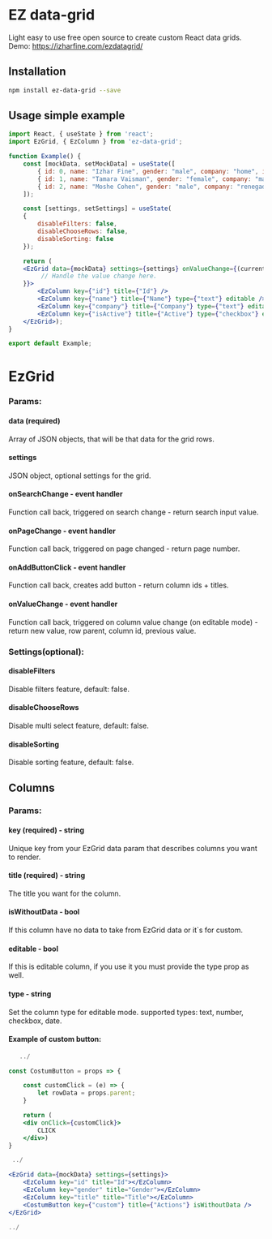 # EZ data-grid


Light easy to use free open source to create custom React data grids. <br/>
Demo: https://izharfine.com/ezdatagrid/

## Installation

```bash
npm install ez-data-grid --save
```

## Usage simple example

```jsx
import React, { useState } from 'react';
import EzGrid, { EzColumn } from 'ez-data-grid';

function Example() {
 	const [mockData, setMockData] = useState([
	    { id: 0, name: "Izhar Fine", gender: "male", company: "home", isActive: true },
	    { id: 1, name: "Tamara Vaisman", gender: "female", company: "mall", isActive: true },
	    { id: 2, name: "Moshe Cohen", gender: "male", company: "renegade", isActive: false }
	]);

	const [settings, setSettings] = useState(
	{
		disableFilters: false,
		disableChooseRows: false,
		disableSorting: false
	});

	return (
	<EzGrid data={mockData} settings={settings} onValueChange={(currentValue, parent, columnId, prevValue) => {
	     // Handle the value change here.
	}}>
	    <EzColumn key={"id"} title={"Id"} />
	    <EzColumn key={"name"} title={"Name"} type={"text"} editable />
	    <EzColumn key={"company"} title={"Company"} type={"text"} editable />
	    <EzColumn key={"isActive"} title={"Active"} type={"checkbox"} editable />
	</EzGrid>);
}

export default Example;
```

# EzGrid 
### Params:

#### data (required)
Array of JSON objects, that will be that data for the grid rows.

#### settings 
JSON object, optional settings for the grid.

#### onSearchChange - event handler
Function call back, triggered on search change - return search input value.

#### onPageChange - event handler
Function call back, triggered on page changed - return page number.

#### onAddButtonClick - event handler
Function call back, creates add button - return column ids + titles.

#### onValueChange - event handler
Function call back, triggered on column value change (on editable mode) - return new value, row parent, column id, previous value.

### Settings(optional):

#### disableFilters
Disable filters feature, default: false.

#### disableChooseRows
Disable multi select feature, default: false.

#### disableSorting
Disable sorting feature, default: false.

## Columns
### Params:

#### key (required) - string
Unique key from your EzGrid data param that describes columns you want to render.

#### title (required) - string
The title you want for the column.

#### isWithoutData - bool
If this column have no data to take from EzGrid data or it`s for custom.

#### editable - bool
If this is editable column, if you use it you must provide the type prop as well.

#### type - string
Set the column type for editable mode. supported types: text, number, checkbox, date.

#### Example of custom button:


```jsx
   ../

const CostumButton = props => {

    const customClick = (e) => {
        let rowData = props.parent;
    }

    return (
    <div onClick={customClick}>
        CLICK
    </div>)
}

 ../

<EzGrid data={mockData} settings={settings}>
    <EzColumn key="id" title="Id"></EzColumn>
    <EzColumn key="gender" title="Gender"></EzColumn>
    <EzColumn key="title" title="Title"></EzColumn>
    <CostumButton key={"custom"} title={"Actions"} isWithoutData />
</EzGrid>

../
```
